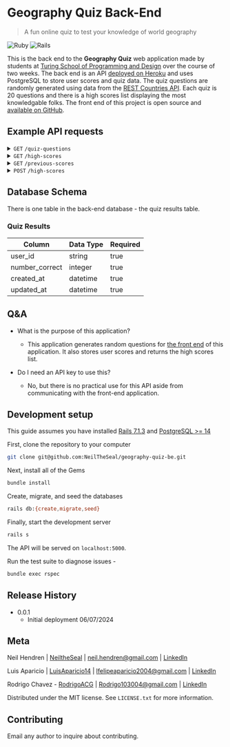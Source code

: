 # Geography Quiz Back-End
> A fun online quiz to test your knowledge of world geography

![Ruby][ruby-image]
![Rails][rails-image]

This is the back end to the **Geography Quiz** web application made by students at [Turing School of Programming and Design](https://turing.edu) over the course of two weeks. The back end is an API [deployed on Heroku](https://ancient-plains-68209-663b50393b93.herokuapp.com/api/v0) and uses PostgreSQL to store user scores and quiz data. The quiz questions are randomly generated using data from the [REST Countries API](https://restcountries.com). Each quiz is 20 questions and there is a high scores list displaying the most knowledgable folks. The front end of this project is open source and [available on GitHub](https://github.com/NeilTheSeal/geography-quiz-fe).

## Example API requests

<details>
 <summary><code>GET</code> <code>/quiz-questions</code></summary>


##### Parameters

> | name      |  type     | data type               | description                                                           |
> |-----------|-----------|-------------------------|-----------------------------------------------------------------------|
> | None      |  N/A | N/A   | N/A  |

##### Headers

> | name      |  type     | data type               | description                                                           |
> |-----------|-----------|-------------------------|-----------------------------------------------------------------------|
> | accept      |  optional | string   | application/json  |

##### Responses

> | http code     | content-type                      | response                                                            |
> |---------------|-----------------------------------|---------------------------------------------------------------------|
> | `200`         | `application/json`        | `{"data": [{"id":"0","type":"questions","attributes":{"question":"...","correct_answer":"...","options":["..."],"image": false}}, ...]}`                                |

##### Example cURL

> ```javascript
>  curl -X GET -H "accept: application/json" "https://ancient-plains-68209-663b50393b93.herokuapp.com/api/v0/quiz-questions"
> ```
</details>

<details>
 <summary><code>GET</code> <code>/high-scores</code></summary>


##### Parameters

> | name      |  type     | data type               | description                                                           |
> |-----------|-----------|-------------------------|-----------------------------------------------------------------------|
> | None      |  N/A | N/A   | N/A  |

##### Headers

> | name      |  type     | data type               | description                                                           |
> |-----------|-----------|-------------------------|-----------------------------------------------------------------------|
> | accept      |  optional | string   | application/json  |

##### Responses

> | http code     | content-type                      | response                                                            |
> |---------------|-----------------------------------|---------------------------------------------------------------------|
> | `200`         | `application/json`        | `{"data":[{"id":"1","type":"high_scores","attributes":{"user_id":"...","number_correct":15,"created_at":"2024-06-06T00:00:00Z"}}, ...]}`                                |
> | `304`         | `application/json`        | `(same as above)`                                |

##### Example cURL

> ```javascript
>  curl -X GET -H "accept: application/json" "https://ancient-plains-68209-663b50393b93.herokuapp.com/api/v0/high-scores"
> ```
</details>

<details>
 <summary><code>GET</code> <code>/previous-scores</code></summary>


##### Parameters

> | name      |  type     | data type               | description                                                           |
> |-----------|-----------|-------------------------|-----------------------------------------------------------------------|
> | user_id      |  required | string   | the user id as recorded in the front-end database  |

##### Headers

> | name      |  type     | data type               | description                                                           |
> |-----------|-----------|-------------------------|-----------------------------------------------------------------------|
> | accept      |  optional | string   | application/json  |

##### Responses

> | http code     | content-type                      | response                                                            |
> |---------------|-----------------------------------|---------------------------------------------------------------------|
> | `200`         | `application/json`        | `{"data":[{"id":"1","type":"high_scores","attributes":{"user_id":"...","number_correct":15,"created_at":"2024-06-06T00:00:00Z"}}, ...]}`                                |
> | `304`         | `application/json`        | `(same as above)`                                |                            |

##### Example cURL

> ```javascript
>  curl -X GET -H "accept: application/json" "https://ancient-plains-68209-663b50393b93.herokuapp.com/api/v0/previous-scores?user_id=0123456789"
> ```
</details>

<details>
 <summary><code>POST</code> <code>/high-scores</code></summary>


##### Parameters

> | name      |  type     | data type               | description                                                           |
> |-----------|-----------|-------------------------|-----------------------------------------------------------------------|
> | user_id      |  required | string   | the user id as recorded in the front-end database  |
> | number_correct     |  required | integer   | the number of questions that were correct on the quiz  |

##### Headers

> | name      |  type     | data type               | description                                                           |
> |-----------|-----------|-------------------------|-----------------------------------------------------------------------|
> | accept      |  optional | string   | application/json  |

##### Responses

> | http code     | content-type                      | response                                                            |
> |---------------|-----------------------------------|---------------------------------------------------------------------|
> | `302`         | `none`        | `(redirect to user dashboard or home page)`                                |                              |

##### Example cURL

> ```javascript
>  curl -X POST -H "accept: application/json" "https://ancient-plains-68209-663b50393b93.herokuapp.com/api/v0/high-scores?user_id=0123456789&number_correct=5"
> ```
</details>

## Database Schema

There is one table in the back-end database - the quiz results table.

### Quiz Results

| Column         | Data Type |  Required  |
|----------------|-----------|------------|
| user_id        | string    |     true   |
| number_correct | integer   |     true   |
| created_at     | datetime  |     true   |
| updated_at     | datetime  |     true   |

## Q&A

- What is the purpose of this application?
  - This application generates random questions for [the front end](https://github.com/NeilTheSeal/geography-quiz-fe) of this application. It also stores user scores and returns the high scores list.

- Do I need an API key to use this?
  - No, but there is no practical use for this API aside from communicating with the front-end application.

## Development setup

This guide assumes you have installed [Rails 7.1.3](https://guides.rubyonrails.org/v7.1/getting_started.html) and [PostgreSQL >= 14](https://www.postgresql.org/download/)

First, clone the repository to your computer

```sh
git clone git@github.com:NeilTheSeal/geography-quiz-be.git
```

Next, install all of the Gems

```sh
bundle install
```

Create, migrate, and seed the databases

```sh
rails db:{create,migrate,seed}
```

Finally, start the development server

```sh
rails s
```

The API will be served on `localhost:5000`.

Run the test suite to diagnose issues -

```sh
bundle exec rspec
```

## Release History

* 0.0.1
    * Initial deployment 06/07/2024

## Meta

Neil Hendren | [NeiltheSeal](https://github.com/NeiltheSeal) | neil.hendren@gmail.com | [LinkedIn](https://www.linkedin.com/in/neilhendren/)

Luis Aparicio | [LuisAparicio14](https://github.com/luisaparicio14) | lfelipeaparicio2004@gmail.com | [LinkedIn](https://www.linkedin.com/in/luis-aparicio14/)

Rodrigo Chavez - [RodrigoACG](https://github.com/RodrigoACG) | Rodrigo103004@gmail.com | [LinkedIn](http://www.linkedin.com/in/rodrigo-chavez1)

Distributed under the MIT license. See ``LICENSE.txt`` for more information.

## Contributing

Email any author to inquire about contributing.

<!-- Markdown link & img dfn's -->
[ruby-image]: https://img.shields.io/badge/Ruby-CC342D?style=for-the-badge&logo=ruby&logoColor=white
[rails-image]: https://img.shields.io/badge/Ruby_on_Rails-CC0000?style=for-the-badge&logo=ruby-on-rails&logoColor=white

